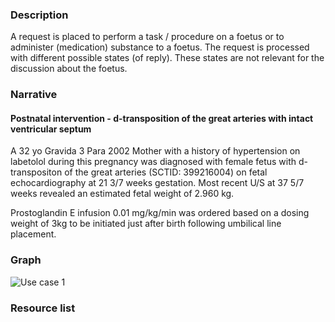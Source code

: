 ### Description
A request is placed to perform a task / procedure  on a foetus or to administer (medication) substance to a foetus. The request is processed with different possible states (of reply). These states are not relevant for the discussion about the foetus.
 
### Narrative
#### Postnatal intervention - d-transposition of the great arteries with intact ventricular septum

A 32 yo Gravida 3 Para 2002 Mother with a history of hypertension on labetolol during this pregnancy was diagnosed with female fetus with d-transpositon of the great arteries (SCTID: 399216004) on fetal echocardiography at 21 3/7 weeks gestation. Most recent U/S at 37 5/7 weeks revealed an estimated fetal weight of 2.960 kg.

Prostoglandin E infusion 0.01 mg/kg/min was ordered based on a dosing weight of 3kg to be initiated just after birth following umbilical line placement. 

### Graph
![Use case 1](usecase1.png "Use case 1 Service Request")

### Resource list